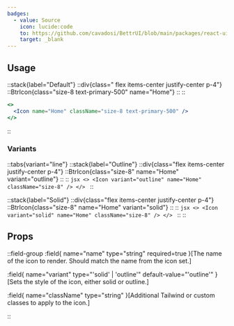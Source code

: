 ```yaml
---
badges:
  - value: Source
    icon: lucide:code
    to: https://github.com/cavadosi/BettrUI/blob/main/packages/react-ui/lib/Icon/Icon.tsx
    target: _blank
---
```


## Usage

::stack{label="Default"}
  ::div{class=" flex items-center justify-center p-4"}
  ::BtrIcon{class="size-8 text-primary-500" name="Home"} 
  ::
  ::
  ```jsx
  <>
    <Icon name="Home" className="size-8 text-primary-500" />
  </>
  ```
::

### Variants

::tabs{variant="line"}
  ::stack{label="Outline"}
    ::div{class="flex items-center justify-center p-4"}
    ::BtrIcon{class="size-8" name="Home" variant="outline"}
    ::
    ::
    ```jsx
    <>
      <Icon variant="outline" name="Home" className="size-8" />
    </>
    ```
  ::

  ::stack{label="Solid"}
    ::div{class="flex items-center justify-center p-4"}
    ::BtrIcon{class="size-8" name="Home" variant="solid"}
    ::
    ::
    ```jsx
    <>
      <Icon variant="solid" name="Home" className="size-8" />
    </>
    ```
  ::
::

## Props

::field-group
  :field{
    name="name"
    type="string"
    required=true
  }[The name of the icon to render. Should match the name from the icon set.]

  :field{
    name="variant"
    type="'solid' | 'outline'"
    default-value="'outline'"
  }[Sets the style of the icon, either solid or outline.]

  :field{
    name="className"
    type="string"
  }[Additional Tailwind or custom classes to apply to the icon.]

::

